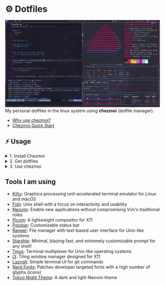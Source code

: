 # ⚙️  Dotfiles
![preview](images/preview.png)
My personal dotfiles in the linux system using **chezmoi** (dotfile manager). 
- [Why use chezmoi?](https://www.chezmoi.io/why-use-chezmoi/)
- [Chezmoi Quick Start](https://www.chezmoi.io/quick-start/)


## ⚡ Usage

<details>
  <summary>1. Install Chezmoi </summary>

  #### curl
    ```bash
    sh -c "$(curl -fsLS chezmoi.io/get)"
    ```
  #### wget
    ```bash
    sh -c "$(wget -qO- chezmoi.io/get)"
    ```
  #### PowerShell
    ```bash
    (irm -useb https://chezmoi.io/get.ps1) | powershell -c -
    ```
  #### Arch
    ```bash
    pacman -S chezmoi
    ```
</details>

<details>
<summary>2. Get dotfiles</summary>

```bash
chezmoi init
```
- This will create a new git local reposityry in ~/.local/share/chezmoi where chezmoi will **store its source sate**
---
- Install your dotfiles on new machine with a single command
```bash
chezmoi init --apply https://github.com/username/dotfiles.git
```
</details>
<details>

<summary>3. Use chezmoi</summary>

#### Add
```bash
chezmoi add ~/.bashrc
```
- This will copy `~/.bashrc` to `~/.local/share/chezmoi/dot_bashrc`.

#### Edit
```bash
chezmoi edit ~/.bashrc
```
- This will open `~/.local/share/chezmoi/dot_bashrc` in your `$EDITOR`. Make some changes and save the file.
#### Diff
```bash
chezmoi diff
```
- see what changes chezmoi would make
#### Apply
```bash
chezmoi -v apply
```
- `-n` for dry run
#### Update
```bash
chezmoi update
```
- pull the changes from your repo and apply them in a singe command
</details>


## Tools I am using
- [Kitty](https://sw.kovidgoyal.net/kitty/): Graphics processing unit-accelerated terminal emulator for Linux and macOS
- [Fish](https://fishshell.com/): Unix shell with a focus on interactivity and usability
- [Neovim](https://neovim.io/): Enable new applications without compromising Vim's traditional roles
- [Picom](https://github.com/yshui/picom): A lightweight compositor for X11
- [Polybar](https://github.com/polybar/polybar): Customizable status bar
- [Ranger](https://github.com/ranger/ranger): File manager with text-based user interface for Unix-like systems
- [Starship](https://starship.rs/): Minimal, blazing fast, and extremely customizable prompt for any shell!
- [Tmux](https://github.com/tmux/tmux/wiki): Terminal multiplexer for Unix-like operating systems
- [i3](https://i3wm.org/): Tiling window manager designed for X11
- [Lazygit](https://github.com/jesseduffield/lazygit): Simple terminal UI for git commands
- [Nerd Fonts](https://nerdfonts.com): Patches developer targeted fonts with a high number of glyphs (icons)
- [Tokyo Night Theme](https://github.com/folke/tokyonight.nvim): A dark and light Neovim theme

